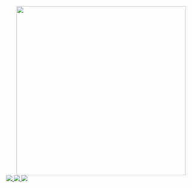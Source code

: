 <div class="head" align="center">
    <img src="https://media.giphy.com/media/KxbHmvL3MGcctzlfdX/giphy.gif" width=450>
</div>
<div id="badges">
    <a href="https://vk.com/se_cmert">
        <img src="https://img.shields.io/badge/WK-blue?logo=vk&logoColor=Blue&style=for-the-badge">
    </a>
    <a href="https://github.com/Foo0s">
        <img src="https://img.shields.io/badge/GitHub2-yellow?logo=github&logoColor=white&style=for-the-badge">
    </a>
    <a href="https://t.me/DarkFox99">
        <img src="https://img.shields.io/badge/Telegram-blue?logo=Telegram&logoColor=Blue&style=for-the-badge">
    </a>
</div>
